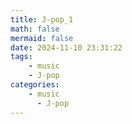 ```yaml
---
title: J-pop_1
math: false
mermaid: false
date: 2024-11-10 23:31:22
tags:
    - music
    - J-pop
categories: 
    - music
      - J-pop
---
```


